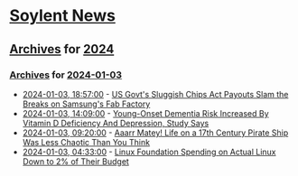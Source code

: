 # [Soylent News](../../../README.md)

## [Archives](../../index.md) for [2024](../index.md)

### [Archives](../../index.md) for [2024-01-03](index.md)

* [2024-01-03, 18:57:00](https://soylentnews.org/article.pl?sid=24/01/02/0139229&from=rss) - [US Govt's Sluggish Chips Act Payouts Slam the Breaks on Samsung's Fab Factory](https://soylentnews.org/article.pl?sid=24/01/02/0139229&from=rss)
* [2024-01-03, 14:09:00](https://soylentnews.org/article.pl?sid=24/01/02/0214242&from=rss) - [Young-Onset Dementia Risk Increased By Vitamin D Deficiency And Depression, Study Says](https://soylentnews.org/article.pl?sid=24/01/02/0214242&from=rss)
* [2024-01-03, 09:20:00](https://soylentnews.org/article.pl?sid=24/01/02/0157201&from=rss) - [Aaarr Matey! Life on a 17th Century Pirate Ship Was Less Chaotic Than You Think](https://soylentnews.org/article.pl?sid=24/01/02/0157201&from=rss)
* [2024-01-03, 04:33:00](https://soylentnews.org/article.pl?sid=24/01/02/0134237&from=rss) - [Linux Foundation Spending on Actual Linux Down to 2% of Their Budget](https://soylentnews.org/article.pl?sid=24/01/02/0134237&from=rss)
